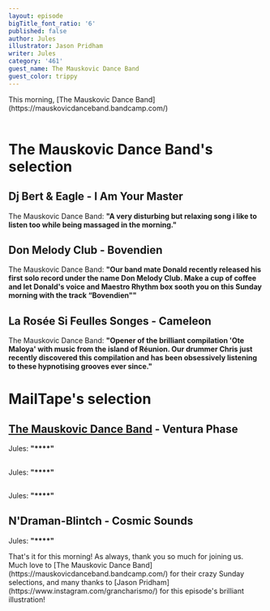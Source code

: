 ```yaml
---
layout: episode
bigTitle_font_ratio: '6'
published: false
author: Jules
illustrator: Jason Pridham
writer: Jules
category: '461'
guest_name: The Mauskovic Dance Band
guest_color: trippy
---
```

<p id="introduction"> This morning, [The Mauskovic Dance Band](https://mauskovicdanceband.bandcamp.com/)
<br><br>

</p>


# The Mauskovic Dance Band's selection

## Dj Bert & Eagle - I Am Your Master
The Mauskovic Dance Band: **"**A very disturbing but relaxing song i like to listen too while being massaged in the morning.**"**

## Don Melody Club - Bovendien
The Mauskovic Dance Band: **"**Our band mate Donald recently released his first solo record under the name Don Melody Club. Make a cup of coffee and let Donald's voice and Maestro Rhythm box sooth you on this Sunday morning with the track “Bovendien"**"**

## La Rosée Si Feulles Songes - Cameleon
The Mauskovic Dance Band: **"**Opener of the brilliant compilation 'Ote Maloya' with music from the island of Réunion. Our drummer Chris just recently discovered this compilation and has been obsessively listening to these hypnotising grooves ever since.**"**


# MailTape's selection

## [The Mauskovic Dance Band](https://mauskovicdanceband.bandcamp.com/) - Ventura Phase
Jules: **"****"**

## 
Jules: **"****"**

## 
Jules: **"****"**

## N'Draman-Blintch - Cosmic Sounds
Jules: **"****"**


<p id="outroduction">That's it for this morning! As always, thank you so much for joining us. Much love to [The Mauskovic Dance Band](https://mauskovicdanceband.bandcamp.com/) for their crazy Sunday selections, and many thanks to [Jason Pridham](https://www.instagram.com/grancharismo/) for this episode's brilliant illustration!</p>

